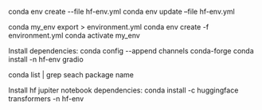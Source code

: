 conda env create --file hf-env.yml
conda env update –file hf-env.yml

conda my_env export > environment.yml
conda env create -f environment.yml
conda activate my_env

Install dependencies:
conda config --append channels conda-forge
conda install -n hf-env gradio

conda list | grep <package>  seach package name


Install hf jupiter notebook dependencies:
conda install -c huggingface transformers -n hf-env

